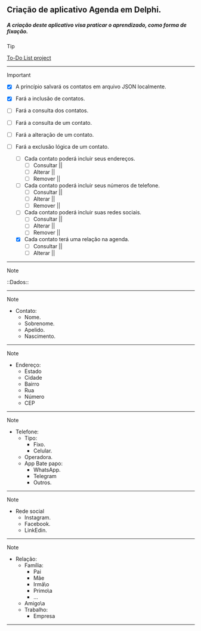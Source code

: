 ## Criação de aplicativo Agenda em Delphi.

##### A criação deste aplicativo visa praticar o aprendizado, como forma de fixação.
> [!Tip]
> [To-Do List project](https://github.com/JanairAlves/agenda/blob/main/To-Do.md)
---

> [!Important]
>  * [X] A princípio salvará os contatos em arquivo JSON localmente.
>
>	* [X] Fará a inclusão de contatos.
>	* [ ] Fará a consulta dos contatos.
>	* [ ] Fará a consulta de um contato.
>	* [ ] Fará a alteração de um contato.
>	* [ ] Fará a exclusão lógica de um contato.
>
>		* [ ] Cada contato poderá incluir seus endereços.
>		    * [ ] Consultar ||
>		    * [ ] Alterar   ||
>		    * [ ] Remover   ||
>		* [ ] Cada contato poderá incluir seus números de telefone.
>		    * [ ] Consultar ||
>		    * [ ] Alterar   ||
>		    * [ ] Remover   ||
>		* [ ] Cada contato poderá incluir suas redes sociais.
>		    * [ ] Consultar ||
>		    * [ ] Alterar   ||
>		    * [ ] Remover   ||
>		* [X] Cada contato terá uma relação na agenda.
>		    * [ ] Consultar ||
>		    * [ ] Alterar   ||
---
> [!Note]
> ::Dados::
---
> [!Note]
> * Contato:
>	- Nome.
>	- Sobrenome.
>	- Apelido.
>	- Nascimento.
---
> [!Note]
> * Endereço:
>	- Estado
>	- Cidade
>	- Bairro
>	- Rua
>	- Número
>	- CEP
---
> [!Note]
> * Telefone:
>	- Tipo:
>		- Fixo.
>		- Celular.
>	* Operadora.
>	* App Bate papo:
>		- WhatsApp.
>		- Telegram
>		- Outros.
---
> [!Note]
> * Rede social
>	- Instagram.
>	- Facebook.
>	- LinkEdin.
---
> [!Note]
> * Relação:
>	- Família:
>		- Pai
>		- Mãe
>		- Irmã\o
>		- Primo\a
>		- ...
>	- Amigo\a
>	- Trabalho:
>		- Empresa
---
